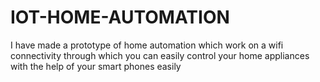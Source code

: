 # IOT-HOME-AUTOMATION
I have made a prototype of home automation which work on a wifi connectivity through which you can easily control your home appliances with the help of your smart phones easily
